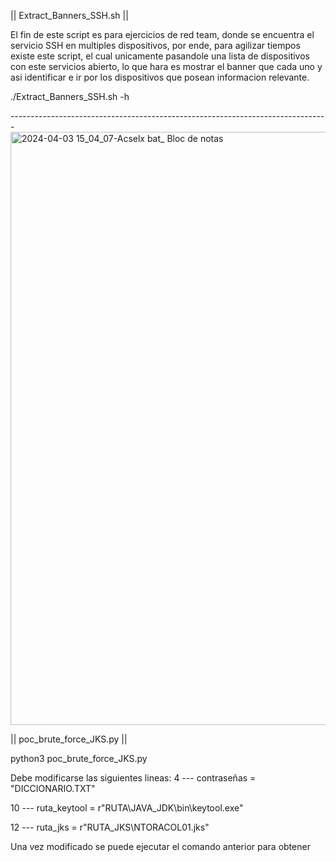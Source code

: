 || Extract_Banners_SSH.sh ||

El fin de este script es para ejercicios de red team, donde se encuentra el servicio SSH en multiples dispositivos, por ende, para agilizar tiempos existe este script, el cual unicamente pasandole una lista de dispositivos con este servicios abierto, lo que hara es mostrar el banner que cada uno y asi identificar e ir por los dispositivos que posean informacion relevante.

./Extract_Banners_SSH.sh -h

-------------------------------------------------------------------------------<img width="949" alt="2024-04-03 15_04_07-Acselx bat_ Bloc de notas" src="https://github.com/p3g4s8s/Public_Tool-/assets/150304631/1f14d6ea-446f-4a3f-be30-eae6ea820f77">

|| poc_brute_force_JKS.py ||

python3 poc_brute_force_JKS.py

Debe modificarse las siguientes lineas:
4 --- contraseñas = "DICCIONARIO.TXT"

10 --- ruta_keytool = r"RUTA\JAVA_JDK\bin\keytool.exe"

12 --- ruta_jks = r"RUTA_JKS\NTORACOL01.jks"

Una vez modificado se puede ejecutar el comando anterior para obtener

